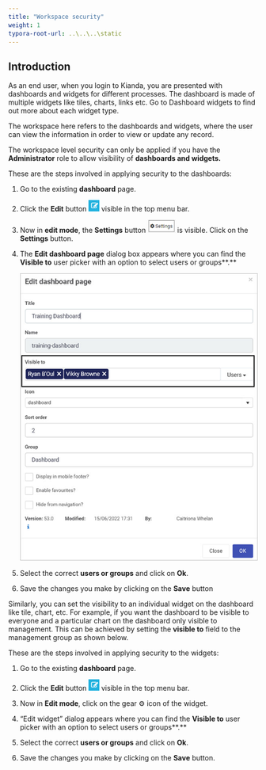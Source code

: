 ```yaml
---
title: "Workspace security"
weight: 1
typora-root-url: ..\..\..\static
---
```


## Introduction

As an end user, when you login to Kianda, you are presented with dashboards and widgets for different processes. The dashboard is made of multiple widgets like tiles, charts, links etc. Go to Dashboard widgets to find out more about each widget type.

The workspace here refers to the dashboards and widgets, where the user can view the information in order to view or update any record.

The workspace level security can only be applied if you have the **Administrator** role to allow visibility of **dashboards and widgets.**

These are the steps involved in applying security to the dashboards:

1. Go to the existing **dashboard** page.

2. Click the **Edit** button ![Edit button](/images/edit.png) visible in the top menu bar.

3. Now in **edit mode**, the **Settings** button  ![Settings button](/images/settings2.png) is visible. Click on the **Settings** button.

4. The **Edit dashboard page** dialog box appears where you can find the **Visible to** user picker with an option to select users or groups**.** 

   ![Edit dashboard visible to parameter](/images/edit-dashboard-users.jpg)

5. Select the correct **users or groups** and click on **Ok**. 

6. Save the changes you make by clicking on the **Save** button

Similarly, you can set the visibility to an individual widget on the dashboard like tile, chart, etc. For example, if you want the dashboard to be visible to everyone and a particular chart on the dashboard only visible to management. This can be achieved by setting the **visible to** field to the management group as shown below.

These are the steps involved in applying security to the widgets:

1. Go to the existing **dashboard** page.

2. Click the **Edit** button ![Edit button](/images/edit.png) visible in the top menu bar.

3. Now in **Edit mode**, click on the gear ⚙ icon of the widget.

4. “Edit widget” dialog appears where you can find the **Visible to** user picker with an option to select users or groups**.** 

5. Select the correct **users or groups** and click on **Ok**. 

6. Save the changes you make by clicking on the **Save** button.
